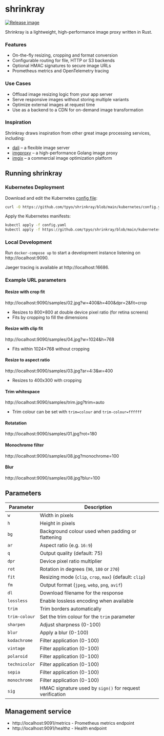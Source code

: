 # shrinkray

[![Release image](https://github.com/tpyo/shrinkray/actions/workflows/tag-image.yml/badge.svg)](https://github.com/tpyo/shrinkray/actions/workflows/tag-image.yml)

Shrinkray is a lightweight, high-performance image proxy written in Rust.

### Features

- On-the-fly resizing, cropping and format conversion
- Configurable routing for file, HTTP or S3 backends
- Optional HMAC signatures to secure image URLs
- Prometheus metrics and OpenTelemetry tracing

### Use Cases

- Offload image resizing logic from your app server
- Serve responsive images without storing multiple variants
- Optimize external images at request time
- Use as a backend to a CDN for on-demand image transformation

### Inspiration

Shrinkray draws inspiration from other great image processing services, including:

- [dali](https://github.com/olxgroup-oss/dali) – a flexible image server  
- [imgproxy](https://github.com/imgproxy/imgproxy) – a high-performance Golang image proxy  
- [imgix](https://www.imgix.com) – a commercial image optimization platform  

## Running shrinkray

### Kubernetes Deployment

Download and edit the Kubernetes [config file](https://github.com/tpyo/shrinkray/blob/main/kubernetes/config.yaml):

```bash
curl -O https://github.com/tpyo/shrinkray/blob/main/kubernetes/config.yaml
```

Apply the Kubernetes manifests:

```bash
kubectl apply -f config.yaml
kubectl apply -f https://github.com/tpyo/shrinkray/blob/main/kubernetes/deployment.yaml
```

### Local Development

Run `docker-compose up` to start a development instance listening on http://localhost:9090.

Jaeger tracing is available at http://localhost:16686.

### Example URL parameters

#### Resize with crop fit
http://localhost:9090/samples/02.jpg?w=400&h=400&dpr=2&fit=crop
- Resizes to 800×800 at double device pixel ratio (for retina screens)
- Fits by cropping to fill the dimensions

#### Resize with clip fit
http://localhost:9090/samples/04.jpg?w=1024&h=768
- Fits within 1024×768 without cropping

#### Resize to aspect ratio
http://localhost:9090/samples/03.jpg?ar=4:3&w=400
- Resizes to 400x300 with cropping

#### Trim whitespace
http://localhost:9090/samples/trim.jpg?trim=auto
- Trim colour can be set with `trim=colour` and `trim-colour=ffffff` 

#### Rotatation
http://localhost:9090/samples/01.jpg?rot=180

#### Monochrome filter
http://localhost:9090/samples/08.jpg?monochrome=100

#### Blur
http://localhost:9090/samples/08.jpg?blur=100


## Parameters

| Parameter     | Description                                              |
| ------------- | -------------------------------------------------------- |
| `w`           | Width in pixels                                          |
| `h`           | Height in pixels                                         |
| `bg`          | Background colour used when padding or flattening        |
| `ar`          | Aspect ratio (e.g. `16:9`)                               |
| `q`           | Output quality (default: 75)                             |
| `dpr`         | Device pixel ratio multiplier                            |
| `rot`         | Rotation in degrees (`90`, `180` or `270`)               |
| `fit`         | Resizing mode (`clip`, `crop`, `max`) (default: `clip`)  |
| `fm`          | Output format (`jpeg`, `webp`, `png`, `avif`)            |
| `dl`          | Download filename for the response                       |
| `lossless`    | Enable lossless encoding when available                  |
| `trim`        | Trim borders automatically                               |
| `trim-colour` | Set the trim colour for the `trim` parameter             |
| `sharpen`     | Adjust sharpness (0-100)                                 |
| `blur`        | Apply a blur (0-100)                                     |
| `kodachrome`  | Filter application (0-100)                               |
| `vintage`     | Filter application (0-100)                               |
| `polaroid`    | Filter application (0-100)                               |
| `technicolor` | Filter application (0-100)                               |
| `sepia`       | Filter application (0-100)                               |
| `monochrome`  | Filter application (0-100)                               |
| `sig`         | HMAC signature used by `sign()` for request verification |


## Management service

- http://localhost:9091/metrics - Prometheus metrics endpoint
- http://localhost:9091/healthz - Health endpoint
